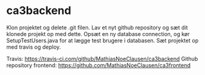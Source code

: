 # ca3backend

Klon projektet og delete .git filen.
Lav et nyt github repository og sæt dit klonede projekt op med dette. 
Opsæt en ny database connection, og kør SetupTestUsers.java for at lægge test brugere i databasen.
Sæt projektet op med travis og deploy.

Travis: https://travis-ci.com/github/MathiasNoeClausen/ca3backend
Github repository frontend: https://github.com/MathiasNoeClausen/ca3frontend

